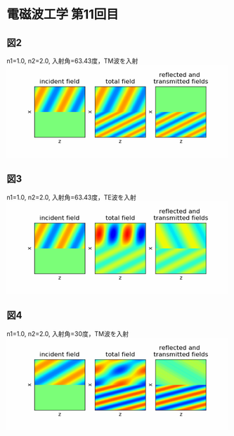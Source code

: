 # 電磁波工学 第11回目
## 図2
n1=1.0, n2=2.0, 入射角=63.43度，TM波を入射
<img src='./fig2.gif'></img>

## 図3
n1=1.0, n2=2.0, 入射角=63.43度，TE波を入射
<img src='./fig3.gif'></img>

## 図4
n1=1.0, n2=2.0, 入射角=30度，TM波を入射
<img src='./fig4.gif'></img>
